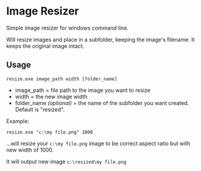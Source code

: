 # Image Resizer
Simple image resizer for windows command line. 

Will resize images and place in a subfolder, keeping the image's filename. It keeps the original image intact.

## Usage
```dos
resize.exe image_path width [folder_name]
```
* image_path = file path to the image you want to resize
* width = the new image width
* folder_name _(optional)_ = the name of the subfolder you want created. Default is "resized".

Example:
```dos
resize.exe "c:\my file.png" 1000
```
...will resize your `c:\my file.png` image to be correct aspect ratio but with new width of 1000. 

It will output new image `c:\resized\my file.png`